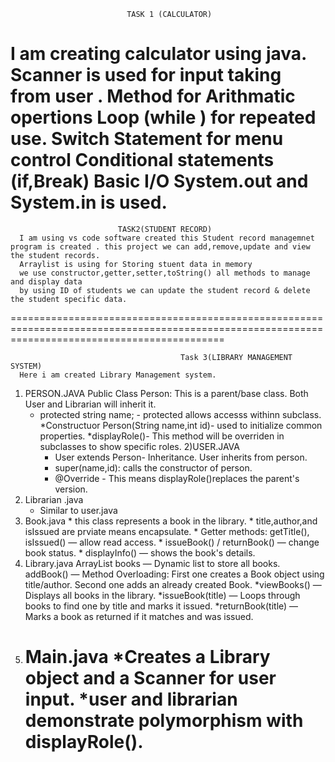                               TASK 1 (CALCULATOR)

  I am creating calculator using java.
Scanner is used for  input taking from user .
Method for Arithmatic opertions 
Loop (while ) for repeated use.
Switch Statement for menu control
Conditional statements (if,Break)
Basic I/O System.out and System.in is used.
==============================================================================================================================================

                            TASK2(STUDENT RECORD)
      I am using vs code software created this Student record managemnet program is created . this project we can add,remove,update and view the student records. 
      Arraylist is using for Storing stuent data in memory
      we use constructor,getter,setter,toString() all methods to manage and display data
      by using ID of students we can update the student record & delete the student specific data.
=================================================================================================================================================

                                          Task 3(LIBRARY MANAGEMENT SYSTEM)
      Here i am created Library Management system.
1) PERSON.JAVA
       Public Class Person: This is a parent/base class. Both User and Librarian will inherit it.
    * protected string name; - protected allows accesss withinn subclass.
     *Constructuor Person(String name,int id)- used to initialize common properties.
     *displayRole()- This method will be overriden in subclasses to show specific roles.
2)USER.JAVA
      * User extends Person- Inheritance. User inherits from person.
      * super(name,id): calls the constructor of person.
      * @Override - This means displayRole()replaces the parent's version.
3) Librarian .java
      * Similar  to user.java
4) Book.java
       * this class represents a book in the library.
       * title,author,and isIssued  are prviate means encapsulate.
       * Getter methods: getTitle(), isIssued() — allow read access.
       * issueBook() / returnBook() — change book status.
       * displayInfo() — shows the book's details.
5) Library.java
   ArrayList<Book> books — Dynamic list to store all books.
   addBook() — Method Overloading:
         First one creates a Book object using title/author.
         Second one adds an already created Book.
    *viewBooks() — Displays all books in the library.
    *issueBook(title) — Loops through books to find one by title and marks it issued.
    *returnBook(title) — Marks a book as returned if it matches and was issued.
6) Main.java
    *Creates a Library object and a Scanner for user input.
    *user and librarian demonstrate polymorphism with displayRole().
   ==============================================================================================================================
       
         
